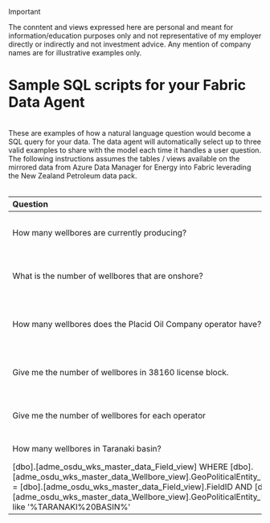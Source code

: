 > [!IMPORTANT]  
> The conntent and views expressed here are personal and meant for information/education purposes only and not representative of my employer directly or indirectly and not investment advice. Any mention of company names are for illustrative examples only.
> 
# Sample SQL scripts for your Fabric Data Agent
<br>
These are examples of how a natural language question would become a SQL query for your data. The data agent will automatically select up to three valid examples to share with the model each time it handles a user question. The following instructions assumes the tables / views available on the mirrored data from Azure Data Manager for Energy into Fabric leverading the New Zealand Petroleum data pack.
<br><br>

| Question                                                                          | SQL query |
|:---                                                                               |:---       |
| How many wellbores are currently producing?                                       |  SELECT COUNT(*) AS NumberOfProducingWellbores FROM [dbo].adme_osdu_wks_master_data_Wellbore_view] WHERE extSLB_WellboreStatus like '%producing%'         |
| What is the number of wellbores that are onshore?                                 | SELECT COUNT(*) AS OnshoreWellboreCount  FROM [dbo].[adme_osdu_wks_master_data_Wellbore_view]  WHERE OperatingEnvironmentID like '%Onshore%' |
| How many wellbores does the Placid Oil Company operator have?                     | SELECT COUNT(*) AS OperatorWellboreCount FROM [dbo].[adme_osdu_wks_master_data_Wellbore_view] WHERE CurrentOperatorID like '%PLACID%20OIL%20COMPANY%' |
| Give me the number of wellbores in 38160 license block.                           | SELECT COUNT(*) AS WellboreCount FROM [dbo].[adme_osdu_wks_master_data_Wellbore_view] WHERE GeoPoliticalEntity_LeaseBlock like '%38160%' |
| Give me the number of wellbores for each operator                                | SELECT COUNT(*) AS WellboreCount, CurrentOperatorID FROM [dbo].[adme_osdu_wks_master_data_Wellbore_view] GROUP BY CurrentOperatorID |
| How many wellbores in Taranaki basin?                                             | SELECT COUNT(*) FROM [dbo].[adme_osdu_wks_master_data_Wellbore_view],
    [dbo].[adme_osdu_wks_master_data_Field_view] WHERE [dbo].[adme_osdu_wks_master_data_Wellbore_view].GeoPoliticalEntity_Field = [dbo].[adme_osdu_wks_master_data_Field_view].FieldID AND [dbo].[adme_osdu_wks_master_data_Wellbore_view].GeoPoliticalEntity_Basin like '%TARANAKI%20BASIN%'|


